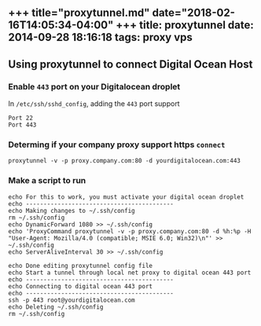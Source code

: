 +++
title="proxytunnel.md"
date="2018-02-16T14:05:34-04:00"
+++
title: proxytunnel
date: 2014-09-28 18:16:18
tags: proxy vps
---

## Using proxytunnel to connect Digital Ocean Host

### Enable `443` port on your Digitalocean droplet

In `/etc/ssh/sshd_config`, adding the `443` port support

```
Port 22
Port 443
```

### Determing if your company proxy support https `connect`

```
proxytunnel -v -p proxy.company.com:80 -d yourdigitalocean.com:443
```

### Make a script to run

```
echo For this to work, you must activate your digital ocean droplet
echo ------------------------------------------
echo Making changes to ~/.ssh/config
rm ~/.ssh/config
echo DynamicForward 1080 >> ~/.ssh/config
echo 'ProxyCommand proxytunnel -v -p proxy.company.com:80 -d %h:%p -H "User-Agent: Mozilla/4.0 (compatible; MSIE 6.0; Win32)\n"' >> ~/.ssh/config
echo ServerAliveInterval 30 >> ~/.ssh/config

echo Done editing proxytunnel config file
echo Start a tunnel through local net proxy to digital ocean 443 port
echo ------------------------------------------
echo Connecting to digital ocean 443 port
echo ------------------------------------------
ssh -p 443 root@yourdigitalocean.com
echo Deleting ~/.ssh/config
rm ~/.ssh/config
```
